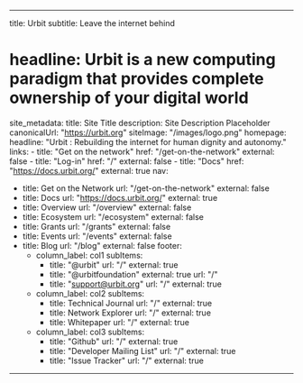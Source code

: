 ---

title: Urbit
subtitle: Leave the internet behind
# headline: Urbit is a new computing paradigm that provides complete ownership of your digital world 
site_metadata:
  title: Site Title
  description: Site Description Placeholder
  canonicalUrl: "https://urbit.org"
  siteImage: "/images/logo.png"
homepage:
  headline: "Urbit : Rebuilding the internet for human dignity and autonomy."
  links:
    - title: "Get on the network"
      href: "/get-on-the-network"
      external: false
    - title: "Log-in"
      href: "/"
      external: false
    - title: "Docs"
      href: "https://docs.urbit.org/"
      external: true
nav:
- title: Get on the Network
  url: "/get-on-the-network"
  external: false
- title: Docs
  url: "https://docs.urbit.org/"
  external: true
- title: Overview
  url: "/overview"
  external: false
- title: Ecosystem
  url: "/ecosystem"
  external: false
- title: Grants
  url: "/grants"
  external: false
- title: Events
  url: "/events"
  external: false
- title: Blog
  url: "/blog"
  external: false
footer:
  - column_label: col1
    subItems:
      - title: "@urbit"
        url: "/"
        external: true
      - title: "@urbitfoundation"
        external: true
        url: "/"
      - title: "support@urbit.org"
        url: "/"
        external: true
  - column_label: col2
    subItems:
      - title: Technical Journal
        url: "/"
        external: true
      - title: Network Explorer
        url: "/"
        external: true
      - title: Whitepaper
        url: "/"
        external: true
  - column_label: col3
    subItems:
      - title: "Github"
        url: "/"
        external: true
      - title: "Developer Mailing List"
        url: "/"
        external: true
      - title: "Issue Tracker"
        url: "/"
        external: true
---